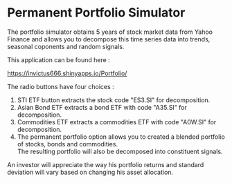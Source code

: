 # Permanent Portfolio Simulator

The portfolio simulator obtains 5 years of stock market data from Yahoo Finance and allows you to decompose this time series data into trends, seasonal coponents and random signals.


This application can be found here :

https://invictus666.shinyapps.io/Portfolio/

The radio buttons have four choices :

1. STI ETF button extracts the stock code "ES3.SI" for decomposition. 
2. Asian Bond ETF extracts a bond ETF with code "A35.SI" for decomposition. 
3. Commodities ETF extracts a commodities ETF with code "A0W.SI" for decomposition. 
4. The permanent portfolio option allows you to created a blended portfolio of stocks, bonds and commodities.  
   The resulting portfolio will also be decomposed into constituent signals. 
    
An investor will appreciate the way his portfolio returns and standard deviation will vary based on changing his asset allocation. 

